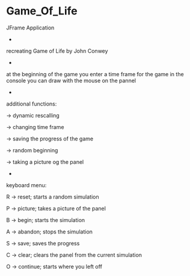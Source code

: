 # Game_Of_Life
JFrame Application 

*

recreating Game of Life by John Conwey

*

at the beginning of the game you enter a time frame for the game in the console
you can draw with the mouse on the pannel

*

additional functions:

-> dynamic rescalling

-> changing time frame

-> saving the progress of the game

-> random beginning

-> taking a picture og the panel

*

keyboard menu:

R -> reset; starts a random simulation

P -> picture; takes a picture of the panel

B -> begin; starts the simulation

A -> abandon; stops the simulation

S -> save; saves the progress

C -> clear; clears the panel from the current simulation

O -> continue; starts where you left off
